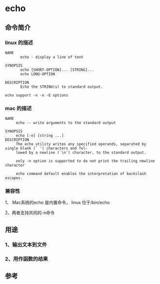 # echo
## 命令简介
### linux 的描述
```
NAME
       echo - display a line of text

SYNOPSIS
       echo [SHORT-OPTION]... [STRING]...
       echo LONG-OPTION

DESCRIPTION
       Echo the STRING(s) to standard output.
       
echo support -n -e -E options
```
### mac 的描述
```
NAME
     echo -- write arguments to the standard output

SYNOPSIS
     echo [-n] [string ...]
DESCRIPTION
     The echo utility writes any specified operands, separated by single blank (` ') characters and fol-
     lowed by a newline (`\n') character, to the standard output.
     
     only -n option is supported to do not print the trailing newline character
     
     echo command default enables the interpretation of backslash escapes. 
```
### 兼容性
1、 Mac系统的echo 是内置命令， linux 位于/bin/echo

2、两者支持共同的-n命令

## 用途
### 1、输出文本到文件

### 2、用作函数的结果

## 参考
